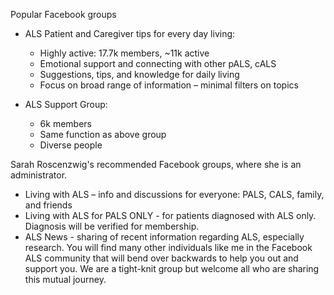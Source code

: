 Popular Facebook groups
* ALS Patient and Caregiver tips for every day living:
  * Highly active: 17.7k members, ~11k active 
  * Emotional support and connecting with other pALS, cALS
  * Suggestions, tips, and knowledge for daily living
  * Focus on broad range of information – minimal filters on topics
 
* ALS Support Group: 
  * 6k members
  * Same function as above group
  * Diverse people

Sarah Roscenzwig's recommended Facebook groups, where she is an administrator. 
* Living with ALS – info and discussions for everyone: PALS, CALS, family, and friends
* Living with ALS for PALS ONLY - for patients diagnosed with ALS only. Diagnosis will
be verified for membership.
* ALS News - sharing of recent information regarding ALS, especially research.
You will find many other individuals like me in the Facebook ALS community that will
bend over backwards to help you out and support you. We are a tight-knit group but
welcome all who are sharing this mutual journey.
